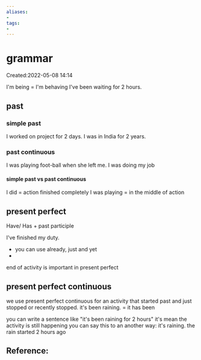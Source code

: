 ```yaml
---
aliases: 
- 
tags:
- 
---
```


# grammar
Created:2022-05-08 14:14


I'm being = I'm behaving
I've been waiting for 2 hours.
## past
### simple past

I worked on project for 2 days.
I was in India for 2 years.

### past continuous
I was playing foot-ball when she left me.
I was doing my job 

#### simple past vs past continuous 
I did = action finished completely 
I was playing = in the middle of action

## present perfect 
Have/ Has + past participle 

I've finished my duty.

- you can use already, just and yet
- 
end of activity is important in present perfect 
## present perfect continuous
we use present perfect continuous for an activity that started past and just stopped or recently stopped. 
it's been raining. = it has been 

you can write a sentence like "it's been raining for 2 hours" it's mean the activity is still happening you can say this to an another way:
it's raining. the rain started 2 hours ago


## Reference:




